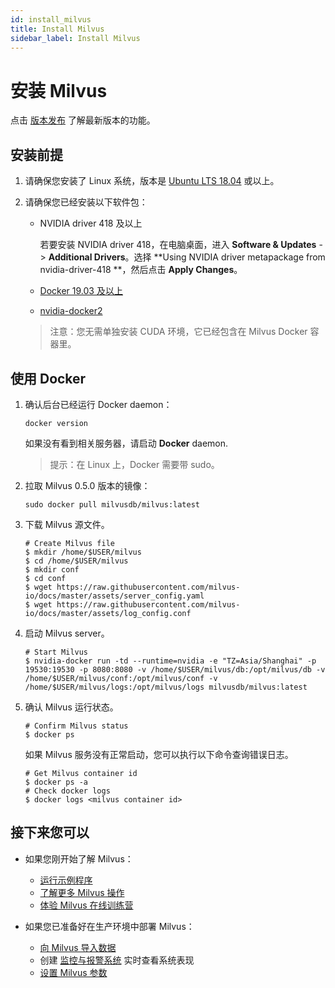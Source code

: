 ```yaml
---
id: install_milvus
title: Install Milvus
sidebar_label: Install Milvus
---
```

# 安装 Milvus

点击 [版本发布](../release/v0.4.0.md) 了解最新版本的功能。

## 安装前提

1. 请确保您安装了 Linux 系统，版本是 [Ubuntu LTS 18.04](https://www.linuxtechi.com/ubuntu-18-04-lts-desktop-installation-guide-screenshots/) 或以上。

2. 请确保您已经安装以下软件包：

   - NVIDIA driver 418 及以上
   
     若要安装 NVIDIA driver 418，在电脑桌面，进入 **Software & Updates** -> **Additional Drivers**。选择 **Using NVIDIA driver metapackage from nvidia-driver-418 **，然后点击 **Apply Changes**。
   
   - [Docker 19.03 及以上](https://docs.docker.com/engine/installation/linux/docker-ce/ubuntu/)
   
   - [nvidia-docker2](https://github.com/NVIDIA/nvidia-docker/wiki/Installation-(version-2.0))
   
   > 注意：您无需单独安装 CUDA 环境，它已经包含在 Milvus Docker 容器里。
   
## 使用 Docker

1. 确认后台已经运行 Docker daemon：

   ```
   docker version
   ```

   如果没有看到相关服务器，请启动 **Docker** daemon.

   > 提示：在 Linux 上，Docker 需要带 sudo。

2. 拉取 Milvus 0.5.0 版本的镜像：

   ```
   sudo docker pull milvusdb/milvus:latest
   ```

3. 下载 Milvus 源文件。

   ```shell
   # Create Milvus file
   $ mkdir /home/$USER/milvus
   $ cd /home/$USER/milvus
   $ mkdir conf
   $ cd conf
   $ wget https://raw.githubusercontent.com/milvus-io/docs/master/assets/server_config.yaml
   $ wget https://raw.githubusercontent.com/milvus-io/docs/master/assets/log_config.conf
   ```

4. 启动 Milvus server。

   ```shell
   # Start Milvus
   $ nvidia-docker run -td --runtime=nvidia -e "TZ=Asia/Shanghai" -p 19530:19530 -p 8080:8080 -v /home/$USER/milvus/db:/opt/milvus/db -v /home/$USER/milvus/conf:/opt/milvus/conf -v /home/$USER/milvus/logs:/opt/milvus/logs milvusdb/milvus:latest
   ```

5. 确认 Milvus 运行状态。

   ```shell
   # Confirm Milvus status
   $ docker ps
   ```
   
   如果 Milvus 服务没有正常启动，您可以执行以下命令查询错误日志。
   
   ```shell
   # Get Milvus container id
   $ docker ps -a
   # Check docker logs
   $ docker logs <milvus container id>
   ```

## 接下来您可以

- 如果您刚开始了解 Milvus：

  - [运行示例程序](example_code.md)
  - [了解更多 Milvus 操作](milvus_operations.md)
  - [体验 Milvus 在线训练营](https://github.com/milvus-io/bootcamp)

- 如果您已准备好在生产环境中部署 Milvus：

  - [向 Milvus 导入数据](import_data.md)
  - 创建 [监控与报警系统](monitor.md) 实时查看系统表现
  - [设置 Milvus 参数](../reference/milvus_config.md)
